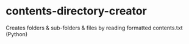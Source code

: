 # contents-directory-creator

Creates folders & sub-folders & files by reading formatted contents.txt
(Python)
